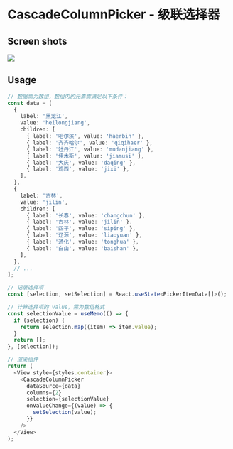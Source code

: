 # CascadeColumnPicker - 级联选择器

## Screen shots

![](https://codeup.aliyun.com/61a498ef216a665eb18b936e/lanehub-frontend/lrn-app-components/raw/main/docs%2Fimages%2Fcity-picker.png)

## Usage

```typescript
// 数据需为数组，数组内的元素需满足以下条件：
const data = [
  {
    label: '黑龙江',
    value: 'heilongjiang',
    children: [
      { label: '哈尔滨', value: 'haerbin' },
      { label: '齐齐哈尔', value: 'qiqihaer' },
      { label: '牡丹江', value: 'mudanjiang' },
      { label: '佳木斯', value: 'jiamusi' },
      { label: '大庆', value: 'daqing' },
      { label: '鸡西', value: 'jixi' },
    ],
  },
  {
    label: '吉林',
    value: 'jilin',
    children: [
      { label: '长春', value: 'changchun' },
      { label: '吉林', value: 'jilin' },
      { label: '四平', value: 'siping' },
      { label: '辽源', value: 'liaoyuan' },
      { label: '通化', value: 'tonghua' },
      { label: '白山', value: 'baishan' },
    ],
  },
  // ...
];

// 记录选择项
const [selection, setSelection] = React.useState<PickerItemData[]>();

// 计算选择项的 value，需为数组格式
const selectionValue = useMemo(() => {
  if (selection) {
    return selection.map((item) => item.value);
  }
  return [];
}, [selection]);

// 渲染组件
return (
  <View style={styles.container}>
    <CascadeColumnPicker
      dataSource={data}
      columns={2}
      selection={selectionValue}
      onValueChange={(value) => {
        setSelection(value);
      }}
    />
  </View>
);
```